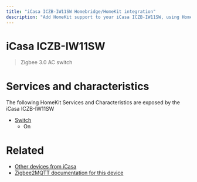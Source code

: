 ```yaml
---
title: "iCasa ICZB-IW11SW Homebridge/HomeKit integration"
description: "Add HomeKit support to your iCasa ICZB-IW11SW, using Homebridge, Zigbee2MQTT and homebridge-z2m."
---
```

<!---
This file has been GENERATED using src/docgen/docgen.ts
DO NOT EDIT THIS FILE MANUALLY!
-->
# iCasa ICZB-IW11SW
> Zigbee 3.0 AC switch


# Services and characteristics
The following HomeKit Services and Characteristics are exposed by
the iCasa ICZB-IW11SW

* [Switch](../../switch.md)
  * On


# Related
* [Other devices from iCasa](../index.md#icasa)
* [Zigbee2MQTT documentation for this device](https://www.zigbee2mqtt.io/devices/ICZB-IW11SW.html)